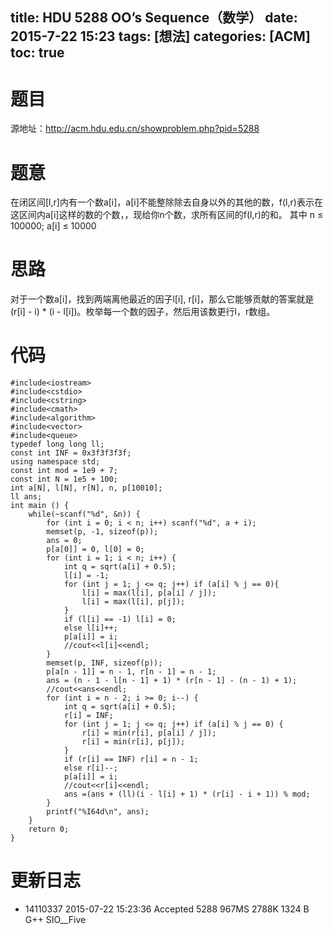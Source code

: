 title: HDU 5288 OO’s Sequence（数学）
date: 2015-7-22 15:23
tags: [想法]
categories: [ACM]
toc: true
---
# 题目	
源地址：http://acm.hdu.edu.cn/showproblem.php?pid=5288

# 题意
在闭区间[l,r]内有一个数a[i]，a[i]不能整除除去自身以外的其他的数，f(l,r)表示在这区间内a[i]这样的数的个数，，现给你n个数，求所有区间的f(l,r)的和。
其中 n ≤ 100000; a[i] ≤ 10000

# 思路
对于一个数a[i]，找到两端离他最近的因子l[i], r[i]，那么它能够贡献的答案就是(r[i] - i) * (i - l[i])。枚举每一个数的因子，然后用该数更行l，r数组。

<!--more-->

# 代码
```
#include<iostream>
#include<cstdio>
#include<cstring>
#include<cmath>
#include<algorithm>
#include<vector>
#include<queue>
typedef long long ll;
const int INF = 0x3f3f3f3f;
using namespace std;
const int mod = 1e9 + 7;
const int N = 1e5 + 100;
int a[N], l[N], r[N], n, p[10010];
ll ans;
int main () {
    while(~scanf("%d", &n)) {
        for (int i = 0; i < n; i++) scanf("%d", a + i);
        memset(p, -1, sizeof(p));
        ans = 0;
        p[a[0]] = 0, l[0] = 0;
        for (int i = 1; i < n; i++) {
            int q = sqrt(a[i] + 0.5);
            l[i] = -1;
            for (int j = 1; j <= q; j++) if (a[i] % j == 0){
                l[i] = max(l[i], p[a[i] / j]);
                l[i] = max(l[i], p[j]);
            }
            if (l[i] == -1) l[i] = 0;
            else l[i]++;
            p[a[i]] = i;
            //cout<<l[i]<<endl;
        }
        memset(p, INF, sizeof(p));
        p[a[n - 1]] = n - 1, r[n - 1] = n - 1;
        ans = (n - 1 - l[n - 1] + 1) * (r[n - 1] - (n - 1) + 1);
        //cout<<ans<<endl;
        for (int i = n - 2; i >= 0; i--) {
            int q = sqrt(a[i] + 0.5);
            r[i] = INF;
            for (int j = 1; j <= q; j++) if (a[i] % j == 0) {
                r[i] = min(r[i], p[a[i] / j]);
                r[i] = min(r[i], p[j]);
            }
            if (r[i] == INF) r[i] = n - 1;
            else r[i]--;
            p[a[i]] = i;
            //cout<<r[i]<<endl;
            ans =(ans + (ll)(i - l[i] + 1) * (r[i] - i + 1)) % mod;
        }
        printf("%I64d\n", ans);
    }
    return 0;
}
```

# 更新日志
- 14110337  2015-07-22 15:23:36 Accepted    5288    967MS   2788K   1324 B  G++ SIO__Five
